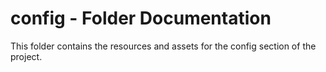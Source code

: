 # config - Folder Documentation
This folder contains the resources and assets for the config section of the project.
